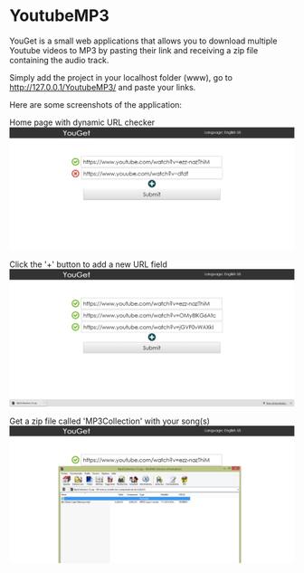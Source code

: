 YoutubeMP3
==========

YouGet is a small web applications that allows you to download multiple Youtube videos to MP3 by pasting their link and receiving a zip file containing the audio track.

Simply add the project in your localhost folder (www), go to http://127.0.0.1/YoutubeMP3/ and paste your links.

Here are some screenshots of the application:

Home page with dynamic URL checker
![alt tag](https://raw.githubusercontent.com/nicnhus22/YoutubeMP3/master/screenshots/YouGet.png)

Click the '+' button to add a new URL field
![alt tag](https://raw.githubusercontent.com/nicnhus22/YoutubeMP3/master/screenshots/YouGet2.png)

Get a zip file called 'MP3Collection' with your song(s)
![alt tag](https://raw.githubusercontent.com/nicnhus22/YoutubeMP3/master/screenshots/YouGet3.png)


